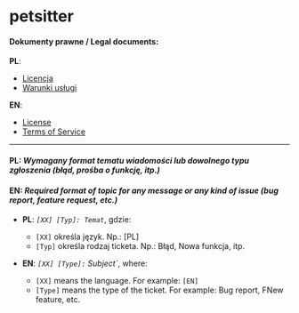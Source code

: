 # petsitter

#### Dokumenty prawne / Legal documents:

**PL**:

- [Licencja](legal/licenses/pl.md)
- [Warunki usługi](legal/tos/pl.md)

**EN**:

- [License](legal/licensed/en.md)
- [Terms of Service](legal/tos/en.md)

---

#### **PL**: *Wymagany format tematu wiadomości lub dowolnego typu zgłoszenia (błąd, prośba o funkcję, itp.)*

#### **EN**: *Required format of topic for any message or any kind of issue (bug report, feature request, etc.)*

- <b>PL</b>: <i>`[XX] [Typ]: Temat`</i>, gdzie:
  * `[XX]` określa język. Np.: [PL]
  * `[Typ]` określa rodzaj ticketa. Np.: Błąd, Nowa funkcja, itp.
  
- <b>EN</b>: <i>`[XX] [Type]:` Subject`</i>, where:
  * `[XX]` means the language. For example: `[EN]`
  * `[Type]` means the type of the ticket. For example: Bug report, FNew feature, etc.
